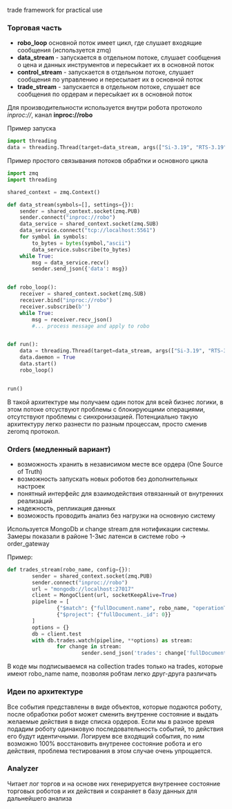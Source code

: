 trade framework for practical use

### Торговая часть

-   **robo_loop** основной поток имеет цикл, где слушает входящие сообщения (используется zmq)
-   **data_stream** - запускается в отдельном потоке, слушает сообщения о цена и данных инструментов и пересыkает их в основной поток
-   **control_stream** - запускается в отдельном потоке, слушает сообщения по управлению и пересылает их в основной поток
-   **trade_stream** - запускается в отдельном потоке, слушает все сообщения по ордерам и пересыkает их в основной поток

Для производительности используется внутри робота протоколо _inproc://_, канал **inproc://robo**

Пример запуска

```python
import threading
data = threading.Thread(target=data_stream, args(["Si-3.19", "RTS-3.19"], settings)
```

Пример простого связывания потоков обрабтки и основного цикла

```python
import zmq
import threading

shared_context = zmq.Context()

def data_stream(symbols=[], settings={}):
    sender = shared_context.socket(zmq.PUB)
    sender.connect("inproc://robo")
    data_service = shared_context.socket(zmq.SUB)
    data_service.connect("tcp://localhost:5561")
    for symbol in symbols:
        to_bytes = bytes(symbol,"ascii")
        data_service.subscribe(to_bytes)
    while True:
        msg = data_service.recv()
        sender.send_json({'data': msg})


def robo_loop():
    receiver = shared_context.socket(zmq.SUB)
    receiver.bind("inproc://robo")
    receiver.subscribe(b'')
    while True:
        msg = receiver.recv_json()
        #... process message and apply to robo


def run():
    data = threading.Thread(target=data_stream, args(["Si-3.19", "RTS-3.19"])
    data.daemon = True
    data.start()
    robo_loop()


run()
```

В такой архитектуре мы получаем один поток для всей бизнес логики, в этом потоке отсуствуют проблемы с блокирующими операциями, отсутствуют проблемы с синхронизацией. Потенциально такую архитектуру легко разнести по разным процессам, просто сменив zeromq протокол.

### Orders (медленный вариант)

-   возможность хранить в независимом месте все ордера (One Source of Truth)
-   возможность запускать новых роботов без дополнительных настроек
-   понятный интерфейс для взаимодействия отвязанный от внутренних реализаций
-   надежность, репликация данных
-   возможость проводить анализ без нагрузки на основную систему

Используется MongoDb и change stream для нотификации системы. Замеры показали в районе 1-3мс латенси в системе robo -> order_gateway

Пример:

```python
def trades_stream(robo_name, config={}):
        sender = shared_context.socket(zmq.PUB)
        sender.connect("inproc://robo")
        url = "mongodb://localhost:27017"
        client = MongoClient(url, socketKeepAlive=True)
        pipeline = [
                {"$match": {"fullDocument.name", robo_name, "operationType":"insert"}},
                {"$project": {"fullDocument._id": 0}}
        ]
        options = {}
        db = client.test
        with db.trades.watch(pipeline, **options) as stream:
                for change in stream:
                        sender.send_json('trades': change['fullDocument'])
```

В коде мы подписываемся на collection trades только на trades, которые имеют robo_name name, позволяя робтам легко друг-друга различать

### Идеи по архитектуре

Все события представлены в виде объектов, которые подаются роботу, после обработки робот может сменить внутренне состояние и выдать желаемые действия в виде списка ордеров. Если мы в разное время подадим роботу одинаковую последовательность событий, то действия его будут идентичными. Логируем все входящий события, по ним возможно 100% восстановить внутренее состояние робота и его действия, проблема тестирования в этом случае очень упрощается.

### Analyzer

Читает лог торгов и на основе них генерируется внутреннее состояние торговых роботов и их действия и сохраняет в базу данных для дальнейшего анализа
